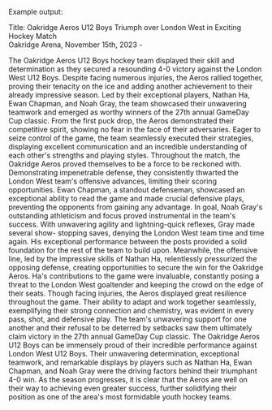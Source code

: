 Example output:

Title: Oakridge Aeros U12 Boys Triumph over London West in Exciting Hockey Match  
Oakridge Arena, November 15th, 2023 -

The Oakridge Aeros U12 Boys hockey team displayed their skill and determination as they secured a resounding 4-0 victory
against the London West U12 Boys. Despite facing numerous injuries, the Aeros rallied together, proving their tenacity
on the ice and adding another achievement to their already impressive season. Led by their exceptional players, Nathan
Ha, Ewan Chapman, and Noah Gray, the team showcased their unwavering teamwork and emerged as worthy winners of the 27th
annual GameDay Cup classic.  From the first puck drop, the Aeros demonstrated their competitive spirit, showing no fear
in the face of their adversaries. Eager to seize control of the game, the team seamlessly executed their strategies,
displaying excellent communication and an incredible understanding of each other's strengths and playing styles.
Throughout the match, the Oakridge Aeros proved themselves to be a force to be reckoned with. Demonstrating impenetrable
defense, they consistently thwarted the London West team's offensive advances, limiting their scoring 
opportunities. Ewan Chapman, a standout defenseman, showcased an exceptional ability to read the game and made crucial defensive plays,
preventing the opponents from gaining any advantage.  In goal, Noah Gray's outstanding athleticism and focus proved
instrumental in the team's success. With unwavering agility and lightning-quick reflexes, Gray made several show-
stopping saves, denying the London West team time and time again. His exceptional performance between 
the posts provided a solid foundation for the rest of the team to build upon.  Meanwhile, the offensive line, led by the 
impressive skills of Nathan Ha, relentlessly pressurized the opposing defense, creating opportunities to secure the win 
for the Oakridge Aeros. Ha's contributions to the game were invaluable, constantly posing a threat to the London West goaltender and
keeping the crowd on the edge of their seats.  Though facing injuries, the Aeros displayed great resilience throughout
the game. Their ability to adapt and work together seamlessly, exemplifying their strong connection and chemistry, was
evident in every pass, shot, and defensive play. The team's unwavering support for one another and their refusal to be
deterred by setbacks saw them ultimately claim victory in the 27th annual GameDay Cup classic.  The Oakridge Aeros U12
Boys can be immensely proud of their incredible performance against London West U12 Boys. Their unwavering
determination, exceptional teamwork, and remarkable displays by players such as Nathan Ha, Ewan Chapman, and Noah Gray
were the driving factors behind their triumphant 4-0 win. As the season progresses, it is clear that the Aeros are well
on their way to achieving even greater success, further solidifying their position as one of the area's most formidable
youth hockey teams.
